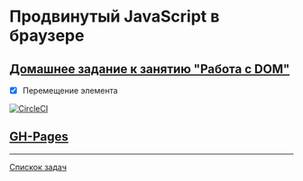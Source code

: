# Продвинутый JavaScript в браузере

## [Домашнее задание к занятию "Работа с DOM"](https://github.com/TomSG03/ahj-homeworks/tree/master/dom)

- [x] Перемещение элемента

[![CircleCI](https://circleci.com/gh/TomSG03/ahj-dom-move/tree/main.svg?style=svg)](https://circleci.com/gh/TomSG03/ahj-dom-move/tree/main)

## [GH-Pages](https://tomsg03.github.io/ahj-dom-move/)

---
[Спискок задач](https://github.com/TomSG03/ahs-homeworks-list)
